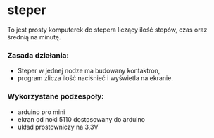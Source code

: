 # steper

To jest prosty komputerek do stepera liczący ilość stepów, czas oraz średnią na minutę.

### Zasada działania:
- Steper w jednej nodze ma budowany kontaktron,
- program zlicza ilość naciśnieć i wyświetla na ekranie.

### Wykorzystane podzespoły:
* arduino pro mini
* ekran od noki 5110 dostosowany do arduino
* układ prostowniczy na 3,3V